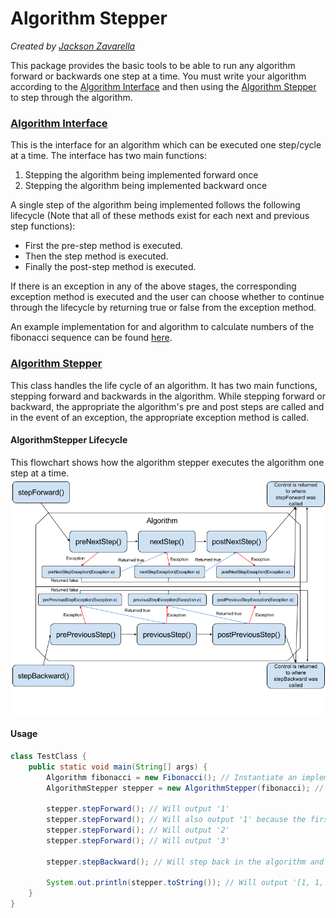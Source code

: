 # Algorithm Stepper
_Created by [Jackson Zavarella](https://www.linkedin.com/in/jackson-zavarella-040183133/)_

This package provides the basic tools to be able to run any algorithm forward or backwards one step at a time.
You must write your algorithm according to the [Algorithm Interface](#algorithm-interface) and then using the [Algorithm Stepper](#algorithm-stepper-1) to step through the algorithm.

### [Algorithm Interface](https://github.com/jzavarella/AlgorithmStepper/blob/master/src/main/java/algorithm/Algorithm.java)
This is the interface for an algorithm which can be executed one step/cycle at a time.
The interface has two main functions:
 1. Stepping the algorithm being implemented forward once
 2. Stepping the algorithm being implemented backward once

A single step of the algorithm being implemented follows the following lifecycle (Note that all of these methods exist for each next and previous step functions):
 *  First the pre-step method is executed.
 *  Then the step method is executed.
 *  Finally the post-step method is executed.

If there is an exception in any of the above stages, the corresponding exception method is executed and the user can choose whether to continue through the lifecycle by returning true or false from the exception method.

An example implementation for and algorithm to calculate numbers of the fibonacci sequence can be found [here](https://github.com/jzavarella/AlgorithmStepper/blob/master/src/main/java/algorithm/implementations/Fibonacci.java).

### [Algorithm Stepper](https://github.com/jzavarella/AlgorithmStepper/blob/master/src/main/java/algorithm/stepper/AlgorithmStepper.java)
This class handles the life cycle of an algorithm. It has two main functions, stepping forward and backwards in the algorithm. While stepping forward or backward, the appropriate the algorithm's pre and post steps are called and in the event of an exception, the appropriate exception method is called.

#### AlgorithmStepper Lifecycle

This flowchart shows how the algorithm stepper executes the algorithm one step at a time.
![lifecycle](lifecycle.png)

#### Usage
```java
class TestClass {
    public static void main(String[] args) {
        Algorithm fibonacci = new Fibonacci(); // Instantiate an implementation of the Algorithm Interface
        AlgorithmStepper stepper = new AlgorithmStepper(fibonacci); // Instantiate an AlgorithmStepper passing an Algorithm to it
        
        stepper.stepForward(); // Will output '1'
        stepper.stepForward(); // Will also output '1' because the first two elements of the fibonacci sequence are 1
        stepper.stepForward(); // Will output '2'
        stepper.stepForward(); // Will output '3'
        
        stepper.stepBackward(); // Will step back in the algorithm and output '2' because two is the previous element
        
        System.out.println(stepper.toString()); // Will output '[1, 1, 2]' toString calls the toString of the Algorithm and in the case of the fibonacci Algorithm implementation it returns the sequence of numbers generated so far
    }
}
```